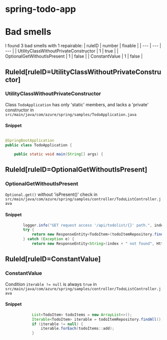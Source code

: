 # spring-todo-app 
 
# Bad smells
I found 3 bad smells with 1 repairable:
| ruleID | number | fixable |
| --- | --- | --- |
| UtilityClassWithoutPrivateConstructor | 1 | true |
| OptionalGetWithoutIsPresent | 1 | false |
| ConstantValue | 1 | false |
## RuleId[ruleID=UtilityClassWithoutPrivateConstructor]
### UtilityClassWithoutPrivateConstructor
Class `TodoApplication` has only 'static' members, and lacks a 'private' constructor
in `src/main/java/com/azure/spring/samples/TodoApplication.java`
#### Snippet
```java

@SpringBootApplication
public class TodoApplication {

    public static void main(String[] args) {
```

## RuleId[ruleID=OptionalGetWithoutIsPresent]
### OptionalGetWithoutIsPresent
`Optional.get()` without 'isPresent()' check
in `src/main/java/com/azure/spring/samples/controller/TodoListController.java`
#### Snippet
```java
        logger.info("GET request access '/api/todolist/{}' path.", index);
        try {
            return new ResponseEntity<TodoItem>(todoItemRepository.findById(index).get(), HttpStatus.OK);
        } catch (Exception e) {
            return new ResponseEntity<String>(index + " not found", HttpStatus.NOT_FOUND);
```

## RuleId[ruleID=ConstantValue]
### ConstantValue
Condition `iterable != null` is always `true`
in `src/main/java/com/azure/spring/samples/controller/TodoListController.java`
#### Snippet
```java
            List<TodoItem> todoItems = new ArrayList<>();
            Iterable<TodoItem> iterable = todoItemRepository.findAll();
            if (iterable != null) {
                iterable.forEach(todoItems::add);
            }
```

